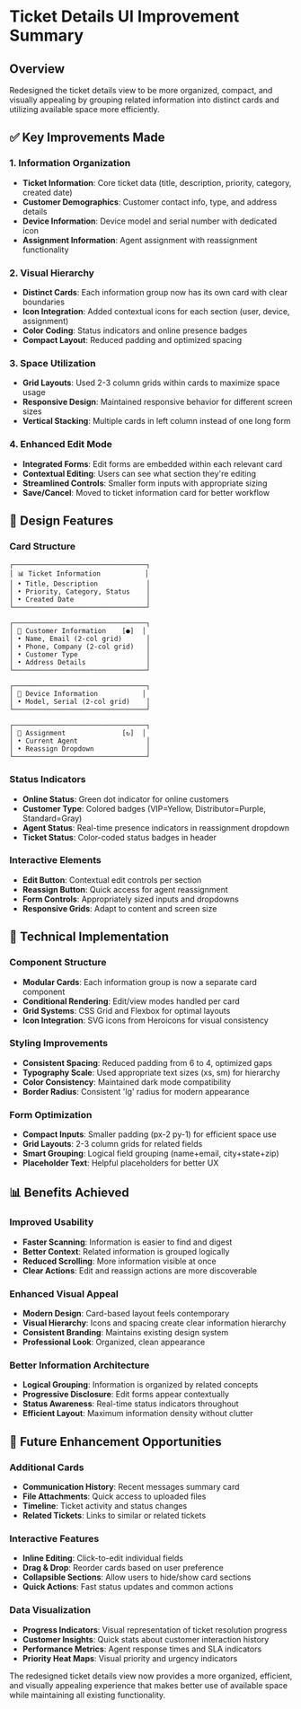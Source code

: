 # Ticket Details UI Improvement Summary

## Overview
Redesigned the ticket details view to be more organized, compact, and visually appealing by grouping related information into distinct cards and utilizing available space more efficiently.

## ✅ Key Improvements Made

### **1. Information Organization**
- **Ticket Information**: Core ticket data (title, description, priority, category, created date)
- **Customer Demographics**: Customer contact info, type, and address details
- **Device Information**: Device model and serial number with dedicated icon
- **Assignment Information**: Agent assignment with reassignment functionality

### **2. Visual Hierarchy**
- **Distinct Cards**: Each information group now has its own card with clear boundaries
- **Icon Integration**: Added contextual icons for each section (user, device, assignment)
- **Color Coding**: Status indicators and online presence badges
- **Compact Layout**: Reduced padding and optimized spacing

### **3. Space Utilization**
- **Grid Layouts**: Used 2-3 column grids within cards to maximize space usage
- **Responsive Design**: Maintained responsive behavior for different screen sizes
- **Vertical Stacking**: Multiple cards in left column instead of one long form

### **4. Enhanced Edit Mode**
- **Integrated Forms**: Edit forms are embedded within each relevant card
- **Contextual Editing**: Users can see what section they're editing
- **Streamlined Controls**: Smaller form inputs with appropriate sizing
- **Save/Cancel**: Moved to ticket information card for better workflow

## 🎨 Design Features

### **Card Structure**
```
┌─────────────────────────────────┐
│ 📊 Ticket Information           │
│ • Title, Description            │
│ • Priority, Category, Status    │
│ • Created Date                  │
└─────────────────────────────────┘

┌─────────────────────────────────┐
│ 👤 Customer Information    [●]  │
│ • Name, Email (2-col grid)      │
│ • Phone, Company (2-col grid)   │
│ • Customer Type                 │
│ • Address Details               │
└─────────────────────────────────┘

┌─────────────────────────────────┐
│ 📱 Device Information           │
│ • Model, Serial (2-col grid)    │
└─────────────────────────────────┘

┌─────────────────────────────────┐
│ 👥 Assignment              [↻]  │
│ • Current Agent                 │
│ • Reassign Dropdown             │
└─────────────────────────────────┘
```

### **Status Indicators**
- **Online Status**: Green dot indicator for online customers
- **Customer Type**: Colored badges (VIP=Yellow, Distributor=Purple, Standard=Gray)
- **Agent Status**: Real-time presence indicators in reassignment dropdown
- **Ticket Status**: Color-coded status badges in header

### **Interactive Elements**
- **Edit Button**: Contextual edit controls per section
- **Reassign Button**: Quick access for agent reassignment
- **Form Controls**: Appropriately sized inputs and dropdowns
- **Responsive Grids**: Adapt to content and screen size

## 🔧 Technical Implementation

### **Component Structure**
- **Modular Cards**: Each information group is now a separate card component
- **Conditional Rendering**: Edit/view modes handled per card
- **Grid Systems**: CSS Grid and Flexbox for optimal layouts
- **Icon Integration**: SVG icons from Heroicons for visual consistency

### **Styling Improvements**
- **Consistent Spacing**: Reduced padding from 6 to 4, optimized gaps
- **Typography Scale**: Used appropriate text sizes (xs, sm) for hierarchy
- **Color Consistency**: Maintained dark mode compatibility
- **Border Radius**: Consistent 'lg' radius for modern appearance

### **Form Optimization**
- **Compact Inputs**: Smaller padding (px-2 py-1) for efficient space use
- **Grid Layouts**: 2-3 column grids for related fields
- **Smart Grouping**: Logical field grouping (name+email, city+state+zip)
- **Placeholder Text**: Helpful placeholders for better UX

## 📊 Benefits Achieved

### **Improved Usability**
- **Faster Scanning**: Information is easier to find and digest
- **Better Context**: Related information is grouped logically
- **Reduced Scrolling**: More information visible at once
- **Clear Actions**: Edit and reassign actions are more discoverable

### **Enhanced Visual Appeal**
- **Modern Design**: Card-based layout feels contemporary
- **Visual Hierarchy**: Icons and spacing create clear information hierarchy
- **Consistent Branding**: Maintains existing design system
- **Professional Look**: Organized, clean appearance

### **Better Information Architecture**
- **Logical Grouping**: Information is organized by related concepts
- **Progressive Disclosure**: Edit forms appear contextually
- **Status Awareness**: Real-time status indicators throughout
- **Efficient Layout**: Maximum information density without clutter

## 🚀 Future Enhancement Opportunities

### **Additional Cards**
- **Communication History**: Recent messages summary card
- **File Attachments**: Quick access to uploaded files
- **Timeline**: Ticket activity and status changes
- **Related Tickets**: Links to similar or related tickets

### **Interactive Features**
- **Inline Editing**: Click-to-edit individual fields
- **Drag & Drop**: Reorder cards based on user preference
- **Collapsible Sections**: Allow users to hide/show card sections
- **Quick Actions**: Fast status updates and common actions

### **Data Visualization**
- **Progress Indicators**: Visual representation of ticket resolution progress
- **Customer Insights**: Quick stats about customer interaction history
- **Performance Metrics**: Agent response times and SLA indicators
- **Priority Heat Maps**: Visual priority and urgency indicators

The redesigned ticket details view now provides a more organized, efficient, and visually appealing experience that makes better use of available space while maintaining all existing functionality. 